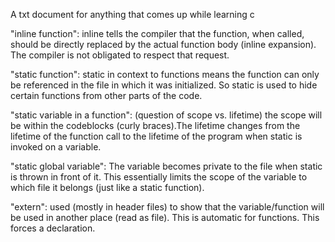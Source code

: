 A txt document for anything that comes up while learning c

"inline function": inline tells the compiler that the function, when called, should be directly replaced by the actual function body (inline expansion). The compiler is not obligated to respect that request.

"static function": static in context to functions means the function can only be referenced in the file in which it was initialized. So static is used to hide certain functions from other parts of the code.

"static variable in a function": (question of scope vs. lifetime) the scope will be within the codeblocks (curly braces).The lifetime changes from the lifetime of the function call to the lifetime of the program when static is invoked on a variable.

"static global variable": The variable becomes private to the file when static is thrown in front of it. This essentially limits the scope of the variable to which file it belongs (just like a static function).

"extern": used (mostly in header files) to show that the variable/function will be used in another place (read as file). This is automatic for functions. This forces a declaration. 
